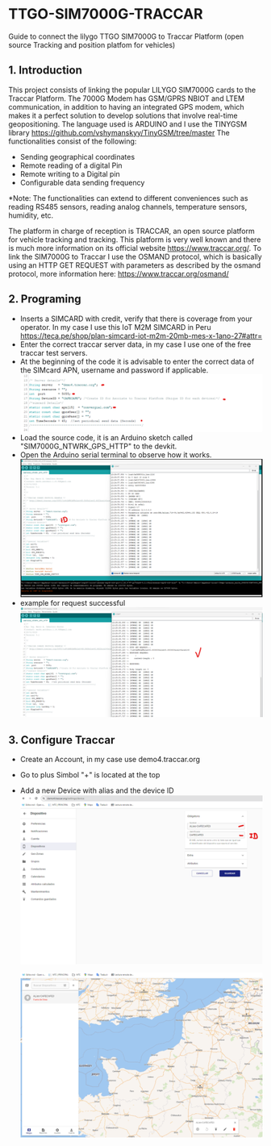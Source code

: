 # TTGO-SIM7000G-TRACCAR
Guide to connect the lilygo TTGO SIM7000G to Traccar Platform (open source Tracking and position platfom for vehicles)

## 1. Introduction
This project consists of linking the popular LILYGO SIM7000G cards to the Traccar Platform. The 7000G Modem has GSM/GPRS NBIOT and LTEM communication, in addition to having an integrated GPS modem, which makes it a perfect solution to develop solutions that involve real-time geopositioning.
The language used is ARDUINO and I use the TINYGSM library https://github.com/vshymanskyy/TinyGSM/tree/master
The functionalities consist of the following:
- Sending geographical coordinates
- Remote reading of a digital Pin
- Remote writing to a Digital pin
- Configurable data sending frequency

*Note: The functionalities can extend to different conveniences such as reading RS485 sensors, reading analog channels, temperature sensors, humidity, etc.

The platform in charge of reception is TRACCAR, an open source platform for vehicle tracking and tracking. This platform is very well known and there is much more information on its official website https://www.traccar.org/.
To link the SIM7000G to Traccar I use the OSMAND protocol, which is basically using an HTTP GET REQUEST with parameters as described by the osmand protocol, more information here: https://www.traccar.org/osmand/

## 2. Programing 
- Inserts a SIMCARD with credit, verify that there is coverage from your operator. In my case I use this IoT M2M SIMCARD in Peru https://teca.pe/shop/plan-simcard-iot-m2m-20mb-mes-x-1ano-27#attr=
- Enter the correct traccar server data, in my case I use one of the free traccar test servers.
- At the beginning of the code it is advisable to enter the correct data of the SIMcard APN, username and password if applicable.
![3](images/3.png)
- Load the source code, it is an Arduino sketch called "SIM7000G_NTWRK_GPS_HTTP" to the devkit.
- Open the Arduino serial terminal to observe how it works.
 ![1](images/1.png)
- example for request successful
![2](images/2.png)
## 3. Configure Traccar
- Create an Account, in my case use demo4.traccar.org
- Go to plus Simbol "+" is located at the top
- Add a new Device with alias and the device ID 
  ![4](/images/4.png)
  
  ![5](/images/5.png)


